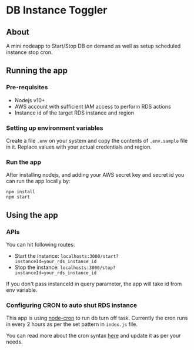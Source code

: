 # DB Instance Toggler

## About
A mini nodeapp to Start/Stop DB on demand as well as setup scheduled instance stop cron.

## Running the app

### Pre-requisites
- Nodejs v10+
- AWS account with sufficient IAM access to perform RDS actions
- Instance id of the target RDS instance and region

### Setting up environment variables
Create a file `.env` on your system and copy the contents of `.env.sample` file in it. Replace values with your actual credentials and region.

### Run the app
After installing nodejs, and adding your AWS secret key and secret id you can run the app locally by:

```
npm install
npm start
```

## Using the app

### APIs

You can hit following routes:
- Start the instance: `localhosts:3000/start?instanceId=your_rds_instance_id`
- Stop the instance: `localhosts:3000/stop?instanceId=your_rds_instance_id`

If you don't pass instanceId in query parameter, the app will take id from env variable.

### Configuring CRON to auto shut RDS instance
This app is using [node-cron](https://www.npmjs.com/package/node-cron) to run db turn off task.
Currently the cron runs in every 2 hours as per the set pattern in `index.js` file.

You can read more about the cron syntax [here](https://www.npmjs.com/package/node-cron#cron-syntax) and update it as per your needs.